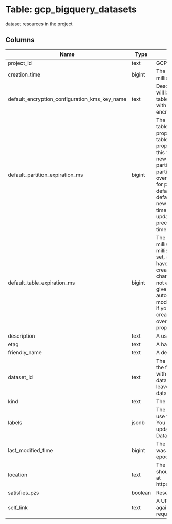 
# Table: gcp_bigquery_datasets
dataset resources in the project
## Columns
| Name        | Type           | Description  |
| ------------- | ------------- | -----  |
|project_id|text|GCP Project Id of the resource|
|creation_time|bigint|The time when this dataset was created, in milliseconds since the epoch|
|default_encryption_configuration_kms_key_name|text|Describes the Cloud KMS encryption key that will be used to protect destination BigQuery table The BigQuery Service Account associated with your project requires access to this encryption key|
|default_partition_expiration_ms|bigint|The default partition expiration for all partitioned tables in the dataset, in milliseconds Once this property is set, all newly-created partitioned tables in the dataset will have an expirationMs property in the timePartitioning settings set to this value, and changing the value will only affect new tables, not existing ones The storage in a partition will have an expiration time of its partition time plus this value Setting this property overrides the use of defaultTableExpirationMs for partitioned tables: only one of defaultTableExpirationMs and defaultPartitionExpirationMs will be used for any new partitioned table If you provide an explicit timePartitioningexpirationMs when creating or updating a partitioned table, that value takes precedence over the default partition expiration time indicated by this property|
|default_table_expiration_ms|bigint|The default lifetime of all tables in the dataset, in milliseconds The minimum value is 3600000 milliseconds (one hour) Once this property is set, all newly-created tables in the dataset will have an expirationTime property set to the creation time plus the value in this property, and changing the value will only affect new tables, not existing ones When the expirationTime for a given table is reached, that table will be deleted automatically If a table's expirationTime is modified or removed before the table expires, or if you provide an explicit expirationTime when creating a table, that value takes precedence over the default expiration time indicated by this property|
|description|text|A user-friendly description of the dataset|
|etag|text|A hash of the resource|
|friendly_name|text|A descriptive name for the dataset|
|dataset_id|text|The fully-qualified unique name of the dataset in the format projectId:datasetId The dataset name without the project name is given in the datasetId field When creating a new dataset, leave this field blank, and instead specify the datasetId field|
|kind|text|The resource type|
|labels|jsonb|The labels associated with this dataset You can use these to organize and group your datasets You can set this property when inserting or updating a dataset See Creating and Updating Dataset Labels for more information|
|last_modified_time|bigint|The date when this dataset or any of its tables was last modified, in milliseconds since the epoch|
|location|text|The geographic location where the dataset should reside The default value is US See details at https://cloudgooglecom/bigquery/docs/locations|
|satisfies_pzs|boolean|Reserved for future use|
|self_link|text|A URL that can be used to access the resource again You can use this URL in Get or Update requests to the resource|
